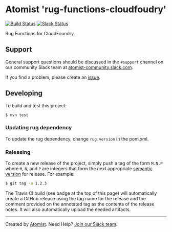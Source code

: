 # Atomist 'rug-functions-cloudfoudry'

[![Build Status](https://travis-ci.org/atomist/rug-functions-cloudfoudry.svg?branch=master)](https://travis-ci.org/atomist/rug-functions-cloudfoudry)
[![Slack Status](https://join.atomist.com/badge.svg)](https://join.atomist.com)

Rug Functions for CloudFoundry.

## Support

General support questions should be discussed in the `#support`
channel on our community Slack team
at [atomist-community.slack.com][slack].

If you find a problem, please create an [issue][].

[issue]: https://github.com/atomist/rug-functions-github/issues

## Developing

To build and test this project:

```
$ mvn test
```

### Updating rug dependency

To update the rug dependency, change `rug.version` in the pom.xml.

### Releasing

To create a new release of the project, simply push a tag of the form
`M.N.P` where `M`, `N`, and `P` are integers that form the next
appropriate [semantic version][semver] for release.  For example:

```sh
$ git tag -a 1.2.3
```

The Travis CI build (see badge at the top of this page) will
automatically create a GitHub release using the tag name for the
release and the comment provided on the annotated tag as the contents
of the release notes.  It will also automatically upload the needed
artifacts.

[semver]: http://semver.org

---
Created by [Atomist][atomist].
Need Help?  [Join our Slack team][slack].

[atomist]: https://www.atomist.com/
[slack]: https://join.atomist.com/
